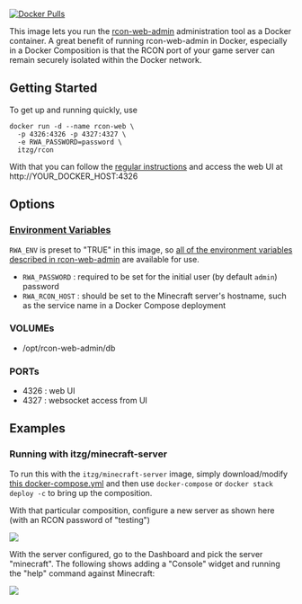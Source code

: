 [![Docker Pulls](https://img.shields.io/docker/pulls/itzg/rcon)](https://hub.docker.com/r/itzg/rcon)

This image lets you run the [rcon-web-admin](https://github.com/rcon-web-admin/rcon-web-admin) administration tool as a
Docker container. A great benefit of running rcon-web-admin in Docker, especially
in a Docker Composition is that the RCON port of your game server
can remain securely isolated within the Docker network.

## Getting Started

To get up and running quickly, use

```
docker run -d --name rcon-web \
  -p 4326:4326 -p 4327:4327 \
  -e RWA_PASSWORD=password \
  itzg/rcon
```

With that you can follow the [regular instructions](https://github.com/rcon-web-admin/rcon-web-admin#visit-the-ui) and
access the web UI at http://YOUR_DOCKER_HOST:4326

## Options

### [Environment Variables](https://github.com/rcon-web-admin/rcon-web-admin#environment-variables)

`RWA_ENV` is preset to "TRUE" in this image, so [all of the environment variables described in rcon-web-admin](https://github.com/rcon-web-admin/rcon-web-admin#environment-variables) are available for use.

- `RWA_PASSWORD` : required to be set for the initial user (by default `admin`) password
- `RWA_RCON_HOST` : should be set to the Minecraft server's hostname, such as the service name in a Docker Compose deployment 

### VOLUMEs

* /opt/rcon-web-admin/db

### PORTs

* 4326 : web UI
* 4327 : websocket access from UI

## Examples

### Running with itzg/minecraft-server

To run this with the `itzg/minecraft-server` image, simply download/modify
[this docker-compose.yml](https://github.com/itzg/docker-rcon-web-admin/raw/master/docker-compose.yml)
and then use `docker-compose` or `docker stack deploy -c` to bring up the composition.

With that particular composition, configure a new server as shown here (with an RCON password of "testing")

![](https://i.imgur.com/qTrwkaO.png)

With the server configured, go to the Dashboard and pick the server "minecraft". The following
shows adding a "Console" widget and running the "help" command against Minecraft: 

![](https://i.imgur.com/UYr7I7C.png)
